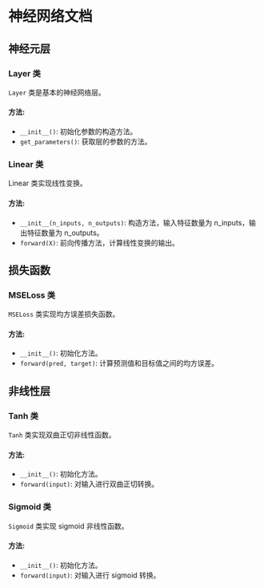 # 神经网络文档

## 神经元层

### Layer 类

`Layer` 类是基本的神经网络层。

#### 方法:

- `__init__()`: 初始化参数的构造方法。
- `get_parameters()`: 获取层的参数的方法。

### Linear 类

Linear 类实现线性变换。

#### 方法:

- `__init__(n_inputs, n_outputs)`: 构造方法，输入特征数量为 n_inputs，输出特征数量为 n_outputs。
- `forward(X)`: 前向传播方法，计算线性变换的输出。

## 损失函数

### MSELoss 类

`MSELoss` 类实现均方误差损失函数。

#### 方法:

- `__init__()`: 初始化方法。
- `forward(pred, target)`: 计算预测值和目标值之间的均方误差。

## 非线性层

### Tanh 类

`Tanh` 类实现双曲正切非线性函数。

#### 方法:

- `__init__()`: 初始化方法。
- `forward(input)`: 对输入进行双曲正切转换。

### Sigmoid 类

`Sigmoid` 类实现 sigmoid 非线性函数。

#### 方法:

- `__init__()`: 初始化方法。
- `forward(input)`: 对输入进行 sigmoid 转换。

